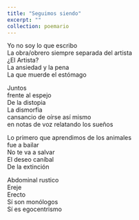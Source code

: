 ```yaml
---
title: "Seguimos siendo"
excerpt: ""
collection: poemario
---
```


<p>
Yo no soy lo que escribo  <br>
La obra/obrero siempre separada del artista  <br>
¿El Artista?  <br>
La ansiedad y la pena<br>  
La que muerde el estómago <br> 
</p>
  <p>
Juntos  <br>
frente al espejo<br>  
De la distopia  <br>
La dismorfia  <br>
cansancio de oírse así mismo<br>  
en notas de voz relatando los sueños<br>  
</p>
  <p>
Lo primero que aprendimos de los animales<br>  
fue a bailar  <br>
No te va a salvar <br> 
El deseo caníbal  <br>
De la extinción  <br>
</p>
  <p>
Abdominal rustico  <br>
Ereje  <br>
Erecto  <br>
Sí son monólogos <br> 
Sí es egocentrismo  <br>
</p>
